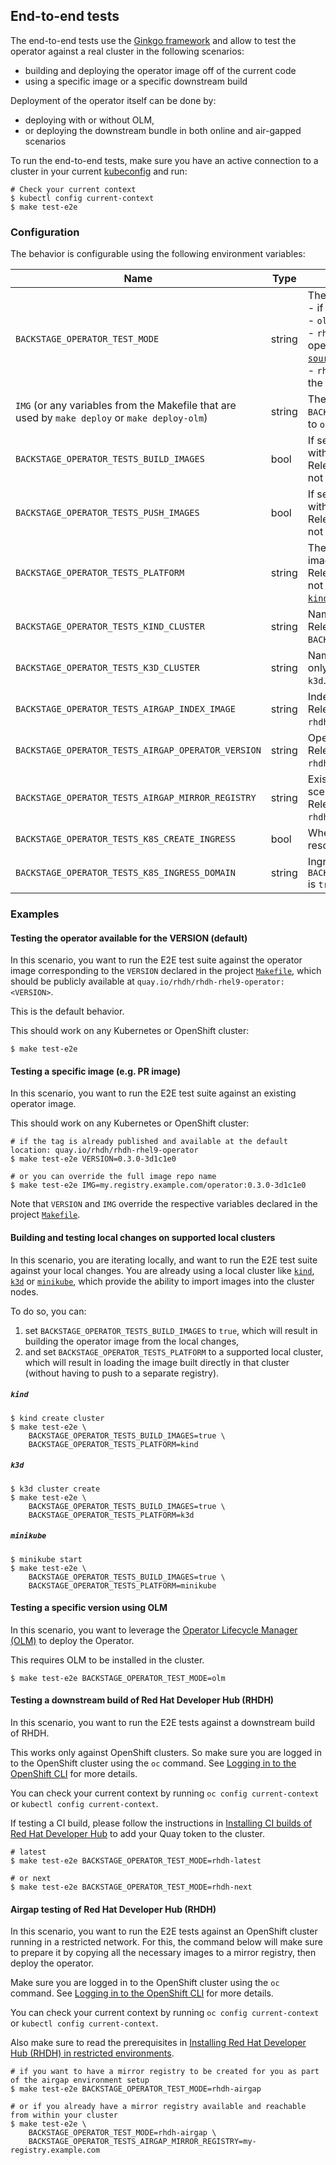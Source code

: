 ## End-to-end tests

The end-to-end tests use the [Ginkgo framework](https://onsi.github.io/ginkgo/) and allow to test the operator against a real cluster in the following scenarios:
- building and deploying the operator image off of the current code
- using a specific image or a specific downstream build

Deployment of the operator itself can be done by:
- deploying with or without OLM,
- or deploying the downstream bundle in both online and air-gapped scenarios

To run the end-to-end tests, make sure you have an active connection to a cluster in your current [kubeconfig](https://kubernetes.io/docs/concepts/configuration/organize-cluster-access-kubeconfig/) and run:
```shell
# Check your current context
$ kubectl config current-context 
$ make test-e2e
```

### Configuration

The behavior is configurable using the following environment variables:

| Name                                                                                           | Type   | Description                                                                                                                                                                                                                                                                                                                                                                                                                                   | Default value                                     | Example                                                 |
|------------------------------------------------------------------------------------------------|--------|-----------------------------------------------------------------------------------------------------------------------------------------------------------------------------------------------------------------------------------------------------------------------------------------------------------------------------------------------------------------------------------------------------------------------------------------------|---------------------------------------------------|---------------------------------------------------------|
| `BACKSTAGE_OPERATOR_TEST_MODE`                                                                 | string | The test mode:<br>- if not set, it will call `make deploy`<br>- `olm`: it will call `make deploy-olm`<br>- `rhdh-latest` or `rhdh-next`: it will install the operator using the [`install-rhdh-catalog-source.sh`](../../.rhdh/scripts/install-rhdh-catalog-source.sh) script<br>- `rhdh-airgap`: it will install the operator using the [`prepare-restricted-environment.sh`](../../.rhdh/scripts/prepare-restricted-environment.sh) script. |                                                   | `rhdh-latest`                                           |
| `IMG` (or any variables from the Makefile that are used by `make deploy` or `make deploy-olm`) | string | The image to use. Relevant if `BACKSTAGE_OPERATOR_TEST_MODE` is not set or set to `olm`                                                                                                                                                                                                                                                                                                                                                       | `VERSION` defined in [`Makefile`](../../Makefile) | `quay.io/rhdh/rhdh-rhel9-operator:0.0.1-latest`         |
| `BACKSTAGE_OPERATOR_TESTS_BUILD_IMAGES`                                                        | bool   | If set to `true`, it will build the operator image with `make image-build`.<br>Relevant if `BACKSTAGE_OPERATOR_TEST_MODE` is not set or set to `olm`.                                                                                                                                                                                                                                                                                         |                                                   | `false`                                                 |
| `BACKSTAGE_OPERATOR_TESTS_PUSH_IMAGES`                                                         | bool   | If set to `true`, it will push the operator image with `make image-push`.<br>Relevant if `BACKSTAGE_OPERATOR_TEST_MODE` is not set or set to `olm`.                                                                                                                                                                                                                                                                                           |                                                   | `false`                                                 |
| `BACKSTAGE_OPERATOR_TESTS_PLATFORM`                                                            | string | The platform type, to directly load the operator image if supported instead of pushing it.<br>Relevant if `BACKSTAGE_OPERATOR_TEST_MODE` is not set or set to `olm`.br>Supported values: [`kind`](#building-and-testing-local-changes-on-kind), [`k3d`](#building-and-testing-local-changes-on-k3d), [`minikube`](#building-and-testing-local-changes-on-minikube)                                                                            |                                                   | `kind`                                                  |
| `BACKSTAGE_OPERATOR_TESTS_KIND_CLUSTER`                                                        | string | Name of the local KinD cluster to use. Relevant only if `BACKSTAGE_OPERATOR_TESTS_PLATFORM` is `kind`.                                                                                                                                                                                                                                                                                                                                        | `kind`                                            | `kind-local-k8s-cluster`                                |
| `BACKSTAGE_OPERATOR_TESTS_K3D_CLUSTER`                                                         | string | Name of the local k3d cluster to use. Relevant only if `BACKSTAGE_OPERATOR_TESTS_PLATFORM` is `k3d`.                                                                                                                                                                                                                                                                                                                                          | `k3s-default`                                     | `k3d-local-k8s-cluster`                                 |
| `BACKSTAGE_OPERATOR_TESTS_AIRGAP_INDEX_IMAGE`                                                  | string | Index image to use in the airgap scenario.<br>Relevant if `BACKSTAGE_OPERATOR_TEST_MODE` is `rhdh-airgap`.                                                                                                                                                                                                                                                                                                                                    | `quay.io/rhdh/iib:latest-v4.14-x86_64`            | `registry.redhat.io/redhat/redhat-operator-index:v4.14` |
| `BACKSTAGE_OPERATOR_TESTS_AIRGAP_OPERATOR_VERSION`                                             | string | Operator version to use in the airgap scenario.<br>Relevant if `BACKSTAGE_OPERATOR_TEST_MODE` is `rhdh-airgap`.                                                                                                                                                                                                                                                                                                                               | `v1.1.0`                                          | `v1.1.0`                                                |
| `BACKSTAGE_OPERATOR_TESTS_AIRGAP_MIRROR_REGISTRY`                                              | string | Existing mirror registry to use in the airgap scenario.<br>Relevant if `BACKSTAGE_OPERATOR_TEST_MODE` is `rhdh-airgap`.                                                                                                                                                                                                                                                                                                                       |                                                   | `my-registry.example.com`                               |
| `BACKSTAGE_OPERATOR_TESTS_K8S_CREATE_INGRESS`                                                  | bool   | Whether to test access using an Ingress resource on K8s                                                                                                                                                                                                                                                                                                                                                                                       |                                                   | `true`                                                  |
| `BACKSTAGE_OPERATOR_TESTS_K8S_INGRESS_DOMAIN`                                                  | string | Ingress domain. Relevant only if `BACKSTAGE_OPERATOR_TESTS_K8S_CREATE_INGRESS` is `true`.                                                                                                                                                                                                                                                                                                                                                     |                                                   | `$(minikube ip).nip.io`                                 |

### Examples

#### Testing the operator available for the VERSION (default)

In this scenario, you want to run the E2E test suite against the operator image corresponding to the `VERSION` declared in the project [`Makefile`](../../Makefile), which should be publicly available at `quay.io/rhdh/rhdh-rhel9-operator:<VERSION>`.

This is the default behavior.

This should work on any Kubernetes or OpenShift cluster:

```shell
$ make test-e2e
```

#### Testing a specific image (e.g. PR image)

In this scenario, you want to run the E2E test suite against an existing operator image.

This should work on any Kubernetes or OpenShift cluster:

```shell
# if the tag is already published and available at the default location: quay.io/rhdh/rhdh-rhel9-operator
$ make test-e2e VERSION=0.3.0-3d1c1e0

# or you can override the full image repo name
$ make test-e2e IMG=my.registry.example.com/operator:0.3.0-3d1c1e0
```

Note that `VERSION` and `IMG` override the respective variables declared in the project [`Makefile`](../../Makefile).

#### Building and testing local changes on supported local clusters

In this scenario, you are iterating locally, and want to run the E2E test suite against your local changes. You are already using a local cluster like [`kind`](https://kind.sigs.k8s.io/), [`k3d`](https://k3d.io/) or [`minikube`](https://minikube.sigs.k8s.io/docs/), which provide the ability to import images into the cluster nodes.

To do so, you can:
1. set `BACKSTAGE_OPERATOR_TESTS_BUILD_IMAGES` to `true`, which will result in building the operator image from the local changes,
2. and set `BACKSTAGE_OPERATOR_TESTS_PLATFORM` to a supported local cluster, which will result in loading the image built directly in that cluster (without having to push to a separate registry).

##### `kind`

```shell
$ kind create cluster
$ make test-e2e \
    BACKSTAGE_OPERATOR_TESTS_BUILD_IMAGES=true \
    BACKSTAGE_OPERATOR_TESTS_PLATFORM=kind
```

##### `k3d`

```shell
$ k3d cluster create
$ make test-e2e \
    BACKSTAGE_OPERATOR_TESTS_BUILD_IMAGES=true \
    BACKSTAGE_OPERATOR_TESTS_PLATFORM=k3d
```

##### `minikube`

```shell
$ minikube start
$ make test-e2e \
    BACKSTAGE_OPERATOR_TESTS_BUILD_IMAGES=true \
    BACKSTAGE_OPERATOR_TESTS_PLATFORM=minikube
```

#### Testing a specific version using OLM

In this scenario, you want to leverage the [Operator Lifecycle Manager (OLM)](https://olm.operatorframework.io/) to deploy the Operator.

This requires OLM to be installed in the cluster.

```shell
$ make test-e2e BACKSTAGE_OPERATOR_TEST_MODE=olm
```

#### Testing a downstream build of Red Hat Developer Hub (RHDH)

In this scenario, you want to run the E2E tests against a downstream build of RHDH.

This works only against OpenShift clusters. So make sure you are logged in to the OpenShift cluster using the `oc` command. See [Logging in to the OpenShift CLI](https://docs.openshift.com/container-platform/4.14/cli_reference/openshift_cli/getting-started-cli.html#cli-logging-in_cli-developer-commands) for more details.

You can check your current context by running `oc config current-context` or `kubectl config current-context`.

If testing a CI build, please follow the instructions in [Installing CI builds of Red Hat Developer Hub](../../.rhdh/docs/installing-ci-builds.adoc) to add your Quay token to the cluster.

```shell
# latest
$ make test-e2e BACKSTAGE_OPERATOR_TEST_MODE=rhdh-latest

# or next
$ make test-e2e BACKSTAGE_OPERATOR_TEST_MODE=rhdh-next
```

#### Airgap testing of Red Hat Developer Hub (RHDH)

In this scenario, you want to run the E2E tests against an OpenShift cluster running in a restricted network. For this, the command below will make sure to prepare it by copying all the necessary images to a mirror registry, then deploy the operator.

Make sure you are logged in to the OpenShift cluster using the `oc` command. See [Logging in to the OpenShift CLI](https://docs.openshift.com/container-platform/4.14/cli_reference/openshift_cli/getting-started-cli.html#cli-logging-in_cli-developer-commands) for more details.

You can check your current context by running `oc config current-context` or `kubectl config current-context`.

Also make sure to read the prerequisites in [Installing Red Hat Developer Hub (RHDH) in restricted environments](../../.rhdh/docs/airgap.adoc).

```shell
# if you want to have a mirror registry to be created for you as part of the airgap environment setup
$ make test-e2e BACKSTAGE_OPERATOR_TEST_MODE=rhdh-airgap

# or if you already have a mirror registry available and reachable from within your cluster
$ make test-e2e \
    BACKSTAGE_OPERATOR_TEST_MODE=rhdh-airgap \
    BACKSTAGE_OPERATOR_TESTS_AIRGAP_MIRROR_REGISTRY=my-registry.example.com
```
